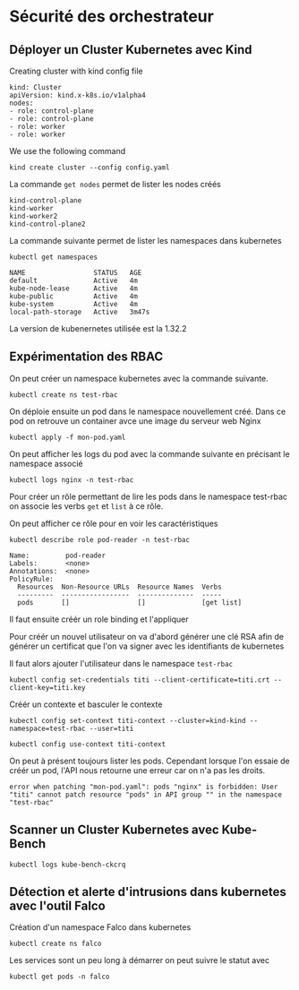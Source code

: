 # Sécurité des orchestrateur

## Déployer un Cluster Kubernetes avec Kind

Creating cluster with kind config file

```
kind: Cluster
apiVersion: kind.x-k8s.io/v1alpha4
nodes:
- role: control-plane
- role: control-plane
- role: worker
- role: worker
```

We use the following command

```
kind create cluster --config config.yaml
```

La commande `get nodes` permet de lister les nodes créés

```
kind-control-plane
kind-worker
kind-worker2
kind-control-plane2
```

La commande suivante permet de lister les namespaces dans kubernetes

```
kubectl get namespaces
```

```
NAME                 STATUS   AGE
default              Active   4m
kube-node-lease      Active   4m
kube-public          Active   4m
kube-system          Active   4m
local-path-storage   Active   3m47s
```

La version de kubenernetes utilisée est la 1.32.2

## Expérimentation des RBAC

On peut créer un namespace kubernetes avec la commande suivante.

```
kubectl create ns test-rbac
```

On déploie ensuite un pod dans le namespace nouvellement créé. Dans ce pod on retrouve un container avce une image du serveur web Nginx

```
kubectl apply -f mon-pod.yaml
```

On peut afficher les logs du pod avec la commande suivante en précisant le namespace associé

```
kubectl logs nginx -n test-rbac
```

Pour créer un rôle permettant de lire les pods dans le namespace test-rbac on associe les verbs `get` et `list` à ce rôle.

On peut afficher ce rôle pour en voir les caractéristiques

```
kubectl describe role pod-reader -n test-rbac
```

```
Name:         pod-reader
Labels:       <none>
Annotations:  <none>
PolicyRule:
  Resources  Non-Resource URLs  Resource Names  Verbs
  ---------  -----------------  --------------  -----
  pods       []                 []              [get list]
```

Il faut ensuite créér un role binding et l'appliquer

Pour créér un nouvel utilisateur on va d'abord générer une clé RSA afin de générer un certificat que l'on va signer avec les identifiants de kubernetes

Il faut alors ajouter l'utilisateur dans le namespace `test-rbac`

```
kubectl config set-credentials titi --client-certificate=titi.crt --client-key=titi.key
```

Créér un contexte et basculer le contexte

```
kubectl config set-context titi-context --cluster=kind-kind --namespace=test-rbac --user=titi 
```

```
kubectl config use-context titi-context
```

On peut à présent toujours lister les pods. Cependant lorsque l'on essaie de créér un pod, l'API nous retourne une erreur car on n'a pas les droits.

```
error when patching "mon-pod.yaml": pods "nginx" is forbidden: User "titi" cannot patch resource "pods" in API group "" in the namespace "test-rbac"
```

## Scanner un Cluster Kubernetes avec Kube-Bench

```
kubectl logs kube-bench-ckcrq
```

## Détection et alerte d'intrusions dans kubernetes avec l'outil Falco

Création d'un namespace Falco dans kubernetes

```
kubectl create ns falco
```

Les services sont un peu long à démarrer on peut suivre le statut avec

```
kubectl get pods -n falco
```



